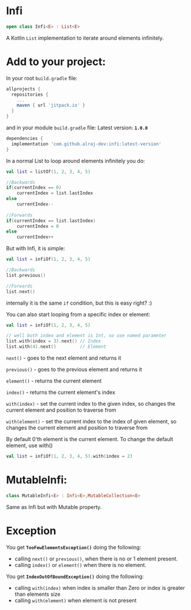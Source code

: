 

# Infi

```kotlin
open class Infi<E> : List<E>
```
A Kotlin `List` implementation to iterate around elements infinitely.

# Add to your project:

In your root `build.gradle` file:
```groovy
allprojects {
  repositories {
    ...
    maven { url 'jitpack.io' }
  }
}
```

and in your module `build.gradle` file: Latest version: **`1.0.0`**
```groovy
dependencies {
  implementation 'com.github.alraj-dev:infi:latest-version'
}
```

In a normal List to loop around elements infinitely you do:


```kotlin
val list = listOf(1, 2, 3, 4, 5)

//Backwards
if(currentIndex == 0)
    currentIndex = list.lastIndex
else
    currentIndex--
	
//Forwards
if(currentIndex == list.lastIndex)
    currentIndex = 0
else
    currentIndex++
```

But with Infi, it is simple:
```kotlin
val list = infiOf(1, 2, 3, 4, 5)

//Backwards
list.previous()

//Forwards
list.next()
```
internally it is the same `if` condition, but this is easy right? :)

You can also start looping from a specific index or element:
```kotlin
val list = infiOf(1, 2, 3, 4, 5)

// well both index and element is Int, so use named parameter
list.with(index = 3).next() // Index
list.with(4).next()         // Element
```

`next()` - goes to the next element and returns it

`previous()` - goes to the previous element and returns it

`element()` - returns the current element

`index()` - returns the current element's index

`with(index)` - set the current index to the given index, so changes the current element and position to traverse from

`with(element)` - set the current index to the index of given element, so changes the current element and position to traverse from

By default 0'th element is the current element. To change the default element, use with()
```kotlin
val list = infiOf(1, 2, 3, 4, 5).with(index = 2)
```

# MutableInfi:
```kotlin
class MutableInfi<E> : Infi<E>,MutableCollection<E>
```
Same as Infi but with Mutable property.

# Exception

You get **`TooFewElementsException()`** doing the following:

- calling `next()` or `previous()`, when there is no or 1 element present.
- calling `index()`  or `element()` when there is no element.

You get **`IndexOutOfBoundException()`** doing the following:

- calling `with(index)` when index is smaller than Zero or index is greater than elements size
- calling `with(element)` when element is not present
